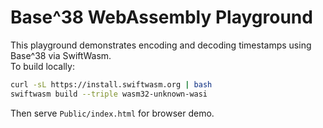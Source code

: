 
# Base^38 WebAssembly Playground

This playground demonstrates encoding and decoding timestamps using Base^38 via SwiftWasm.  
To build locally:

```bash
curl -sL https://install.swiftwasm.org | bash
swiftwasm build --triple wasm32-unknown-wasi
```

Then serve `Public/index.html` for browser demo.
